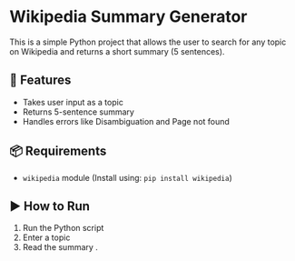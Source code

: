 # Wikipedia Summary Generator

This is a simple Python project that allows the user to search for any topic on Wikipedia and returns a short summary (5 sentences).

## 🔧 Features
- Takes user input as a topic
- Returns 5-sentence summary
- Handles errors like Disambiguation and Page not found

## 📦 Requirements
- `wikipedia` module (Install using: `pip install wikipedia`)

## ▶️ How to Run
1. Run the Python script
2. Enter a topic
3. Read the summary .
